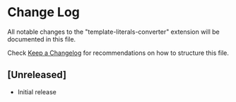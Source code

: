 # Change Log

All notable changes to the "template-literals-converter" extension will be documented in this file.

Check [Keep a Changelog](http://keepachangelog.com/) for recommendations on how to structure this file.

## [Unreleased]

- Initial release